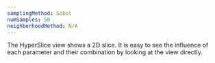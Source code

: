 ```yaml
---
samplingMethod: Sobol
numSamples: 50
neighborhoodMethod: N/A
---
```


The HyperSlice view shows a 2D slice. It is easy to see the influence of
each parameter and their combination by looking at the view directly.

